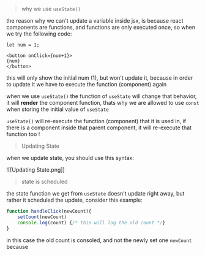 > why we use `useState()`

the reason why we can't update a variable inside jsx, is because react components are functions, and functions are only executed once, so when we try the following code:

```JSX
let num = 1;

<button onClick={num+1}>
{num}
</button>
```

this will only show the initial num (1), but won't update it, because in order to update it we have to execute the function (component) again

when we use `useState()` the function of `useState` will change that behavior, it will **render** the component function, thats why we are allowed to use `const` when storing the initial value of `useState` 

`useState()` will re-execute the function (component) that it is used in, if there is a component inside that parent component, it will re-execute that function too !

> Updating State

when we update state, you should use this syntax:

![[Updating State.png]]

> state is scheduled

the state function we get from `useState` doesn't update right away, but rather it scheduled the update, consider this example:

```jsx
function handleClick(newCount){
	setCount(newCount)
	console.log(count) {/* this will log the old count */}
}
```

in this case the old count is consoled, and not the newly set one `newCount` because 